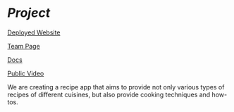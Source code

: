 # *Project* #
[Deployed Website](https://mbougetz.github.io/He11s-Kitchen/source/index.html)

[Team Page](https://github.com/cse110-fa21-group11/cse110-sp21-group11/blob/main/admin/team.md)

[Docs](https://mbougetz.github.io/Team-11-Docs/)

[Public Video](https://youtu.be/zNSwaSQSeH8)


We are creating a recipe app that aims to provide not only various types of recipes of different cuisines, but also provide cooking techniques and how-tos. 

